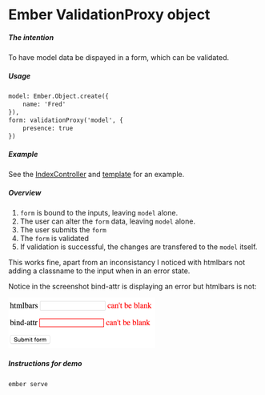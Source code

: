 # Ember ValidationProxy object

##### The intention

To have model data be dispayed in a form, which can be validated.

##### Usage


	model: Ember.Object.create({
		name: 'Fred'
	}),
	form: validationProxy('model', {
	    presence: true
	})
	
##### Example

See the [IndexController](app/controllers/index.js) and [template](app/templates/index.hbs) for an example.

##### Overview

1. `form` is bound to the inputs, leaving `model` alone.
2. The user can alter the `form` data, leaving `model` alone.
3. The user submits the `form`
4. The `form` is validated
5. If validation is successful, the changes are transfered to the `model` itself.

This works fine, apart from an inconsistancy I noticed with htmlbars not adding a classname to the input when in an error state.

Notice in the screenshot bind-attr is displaying an error but htmlbars is not:

<img src="screenshot.png" width="293" height="100">

##### Instructions for demo

`ember serve`